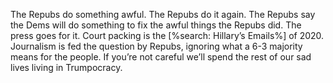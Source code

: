 The Repubs do something awful. The Repubs do it again. The Repubs say the Dems will do something to fix the awful things the Repubs did. The press goes for it. Court packing is the [%search: Hillary’s Emails%] of 2020. Journalism is fed the question by Repubs, ignoring what a 6-3 majority means for the people. If you’re not careful we’ll spend the rest of our sad lives living in Trumpocracy.
